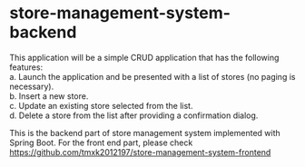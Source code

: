 # store-management-system-backend
This application will be a simple CRUD application that has the following features:   
  a.	Launch the application and be presented with a list of stores (no paging is necessary).  
  b.	Insert a new store.    
  c.	Update an existing store selected from the list.   
  d.	Delete a store from the list after providing a confirmation dialog.   

This is the backend part of store management system implemented with Spring Boot. For the front end part, please check  
https://github.com/tmxk2012197/store-management-system-frontend

